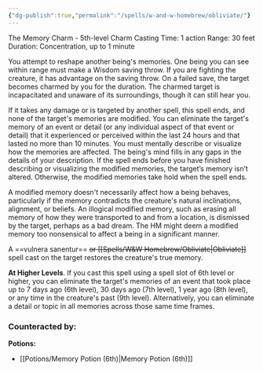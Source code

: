```yaml
---
{"dg-publish":true,"permalink":"/spells/w-and-w-homebrew/obliviate/"}
---
```


The Memory Charm - 5th-level Charm 
Casting Time: 1 action 
Range: 30 feet 
Duration: Concentration, up to 1 minute 

You attempt to reshape another being's memories. One being you can see within range must make a Wisdom saving throw. If you are fighting the creature, it has advantage on the saving throw. On a failed save, the target becomes charmed by you for the duration. The charmed target is incapacitated and unaware of its surroundings, though it can still hear you. 

If it takes any damage or is targeted by another spell, this spell ends, and none of the target's memories are modified. You can eliminate the target's memory of an event or detail (or any individual aspect of that event or detail) that it experienced or perceived within the last 24 hours and that lasted no more than 10 minutes. You must mentally describe or visualize how the memories are affected. The being's mind fills in any gaps in the details of your description. If the spell ends before you have finished describing or visualizing the modified memories, the target’s memory isn’t altered. Otherwise, the modified memories take hold when the spell ends. 

A modified memory doesn't necessarily affect how a being behaves, particularly if the memory contradicts the creature's natural inclinations, alignment, or beliefs. An illogical modified memory, such as erasing all memory of how they were transported to and from a location, is dismissed by the target, perhaps as a bad dream. The HM might deem a modified memory too nonsensical to affect a being in a significant manner. 

A ==vulnera sanentur== ~~or [[Spells/W&W Homebrew/Obliviate\|Obliviate]]~~ spell cast on the target restores the creature's true memory. 

**At Higher Levels**. If you cast this spell using a spell slot of 6th level or higher, you can eliminate the target's memories of an event that took place up to 7 days ago (6th level), 30 days ago (7th level), 1 year ago (8th level), or any time in the creature's past (9th level). Alternatively, you can eliminate a detail or topic in all memories across those same time frames.

### Counteracted by:
**Potions:**
- [[Potions/Memory Potion (6th)\|Memory Potion (6th)]]
